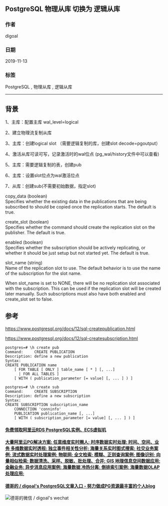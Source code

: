 ## PostgreSQL 物理从库 切换为 逻辑从库  
                                                                                                   
### 作者                                                          
digoal                                                                                                   
                                                                                                   
### 日期                                                                                                   
2019-11-13                                                                                                
                                                                                                   
### 标签                                                                                                   
PostgreSQL , 物理从库 , 逻辑从库    
                                                                                                   
----                                                                                                   
                                                                                                   
## 背景       
  
1、主库：配置主库 wal_level=logical  
  
2、建立物理流复制从库  
  
3、主库：创建logical slot （需要逻辑复制的库，创建slot decode=pgoutput）    
  
4、激活从库可读可写，记录激活时的wal位点 (pg_wal/history文件中可以查看)  
  
5、主库：需要逻辑复制的表，创建pub  
  
6、主库：设置slot位点为wal激活位点  
  
7、从库：创建sub(不需要初始数据，指定slot)  
  
copy_data (boolean)  
Specifies whether the existing data in the publications that are being subscribed to should be copied once the replication starts. The default is true.  
  
create_slot (boolean)  
Specifies whether the command should create the replication slot on the publisher. The default is true.  
  
enabled (boolean)  
Specifies whether the subscription should be actively replicating, or whether it should be just setup but not started yet. The default is true.  
  
slot_name (string)  
Name of the replication slot to use. The default behavior is to use the name of the subscription for the slot name.  
  
When slot_name is set to NONE, there will be no replication slot associated with the subscription. This can be used if the replication slot will be created later manually. Such subscriptions must also have both enabled and create_slot set to false.  
  
## 参考  
  
https://www.postgresql.org/docs/12/sql-createpublication.html  
  
https://www.postgresql.org/docs/12/sql-createsubscription.html  
  
```  
postgres=# \h create pub  
Command:     CREATE PUBLICATION  
Description: define a new publication  
Syntax:  
CREATE PUBLICATION name  
    [ FOR TABLE [ ONLY ] table_name [ * ] [, ...]  
      | FOR ALL TABLES ]  
    [ WITH ( publication_parameter [= value] [, ... ] ) ]  
  
postgres=# \h create sub  
Command:     CREATE SUBSCRIPTION  
Description: define a new subscription  
Syntax:  
CREATE SUBSCRIPTION subscription_name  
    CONNECTION 'conninfo'  
    PUBLICATION publication_name [, ...]  
    [ WITH ( subscription_parameter [= value] [, ... ] ) ]  
```  
  
  
  
  
  
  
  
  
  
  
  
  
  
  
  
  
  
  
  
  
  
#### [免费领取阿里云RDS PostgreSQL实例、ECS虚拟机](https://www.aliyun.com/database/postgresqlactivity "57258f76c37864c6e6d23383d05714ea")
  
  
#### [大量阿里云PG解决方案: 任意维度实时圈人; 时序数据实时处理; 时间、空间、业务 多维数据实时透视; 独立事件相关性分析; 海量关系实时图式搜索; 社交业务案例; 流式数据实时处理案例; 物联网; 全文检索; 模糊、正则查询案例; 图像识别; 向量相似检索; 数据清洗、采样、脱敏、批处理、合并; GIS 地理信息空间数据应用; 金融业务; 异步消息应用案例; 海量数据 冷热分离; 倒排索引案例; 海量数据OLAP处理应用;](https://yq.aliyun.com/topic/118 "40cff096e9ed7122c512b35d8561d9c8")
  
  
#### [德哥的 / digoal's PostgreSQL文章入口 - 努力做成PG资源最丰富的个人blog](https://github.com/digoal/blog/blob/master/README.md "22709685feb7cab07d30f30387f0a9ae")
  
  
![德哥的微信 / digoal's wechat](../pic/digoal_weixin.jpg "f7ad92eeba24523fd47a6e1a0e691b59")
  
